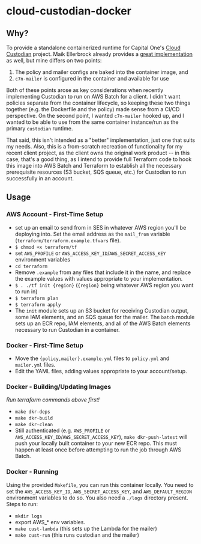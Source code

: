 # cloud-custodian-docker

## Why?

To provide a standalone containerized runtime for Capital One's [Cloud Custodian](https://www.capitalone.io/) project.  Maik Ellerbrock already provides a [great implementation](https://github.com/ellerbrock/alpine-cloud-custodian) as well, but mine differs on two points:

1.  The policy and mailer configs are baked into the container image, and
2.  `c7n-mailer` is configured in the container and available for use

Both of these points arose as key considerations when recently implementing Custodian to run on AWS Batch for a client.  I didn't want policies separate from the container lifecycle, so keeping these two things together (e.g. the Dockerfile and the policy) made sense from a CI/CD perspective.  On the second point, I wanted `c7n-mailer` hooked up, and I wanted to be able to use from the same container instance/run as the primary `custodian` runtime.

That said, this isn't intended as a "better" implementation, just one that suits my needs.  Also, this is a from-scratch recreation of functionality for my recent client project, as the client owns the original work product -- in this case, that's a good thing, as I intend to provide full Terraform code to hook this image into AWS Batch and Terraform to establish all the necessary prerequisite resources (S3 bucket, SQS queue, etc.) for Custodian to run successfully in an account.


## Usage

### AWS Account - First-Time Setup

- set up an email to send from in SES in whatever AWS region you'll be deploying into.  Set the email address as the `mail_from` variable (`terraform/terraform.example.tfvars` file).
- `$ chmod +x terraform/tf`
- set `AWS_PROFILE` or `AWS_ACCESS_KEY_ID`/`AWS_SECRET_ACCESS_KEY` environment variables
- `cd terraform`
- Remove `.example` from any files that include it in the name, and replace the example values with values appropriate to your implementation.
- `$ . ./tf init {region}` (`{region}` being whatever AWS region you want to run in)
- `$ terraform plan`
- `$ terraform apply`
- The `init` module sets up an S3 bucket for receiving Custodian output, some IAM elements, and an SQS queue for the mailer.  The `batch` module sets up an ECR repo, IAM elements, and all of the AWS Batch elements necessary to run Custodian in a container.


### Docker - First-Time Setup

- Move the `{policy,mailer}.example.yml` files to `policy.yml` and `mailer.yml` files.
- Edit the YAML files, adding values appropriate to your account/setup.

### Docker - Building/Updating Images

*Run terraform commands above first!*

- `make dkr-deps`
- `make dkr-build`
- `make dkr-clean`
- Still authenticated (e.g. `AWS_PROFILE` or `AWS_ACCESS_KEY_ID`/`AWS_SECRET_ACCESS_KEY`), `make dkr-push-latest` will push your locally built container to your new ECR repo.  This must happen at least once before attempting to run the job through AWS Batch.

### Docker - Running

Using the provided `Makefile`, you can run this container locally.  You need to set the `AWS_ACCESS_KEY_ID`, `AWS_SECRET_ACCESS_KEY`, and `AWS_DEFAULT_REGION` environment variables to do so.  You also need a `./logs` directory present.  Steps to run:

- `mkdir logs`
- export AWS_* env variables.
- `make cust-lambda` (this sets up the Lambda for the mailer)
- `make cust-run` (this runs custodian and the mailer)